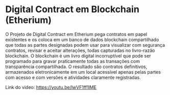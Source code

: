 # Digital Contract em Blockchain (Etherium)

O Projeto de Digital Contract em Etherium pega contratos em papel existentes e os coloca em um banco de dados blockchain compartilhado que todas as partes designadas podem usar para visualizar com segurança contratos, revisar e aceitar alterações, todas capturadas no livro-razão blockchain. O blockchain é um livro digital incorruptível que pode ser programado para gravar praticamente todas as transações com transparência compartilhada. O resultado são contratos definitivos, armazenados eletronicamente em um local acessível apenas pelas partes com acesso e com versões e atividades claramente registradas.


Link do video: https://youtu.be/lwVF1ff1lME
